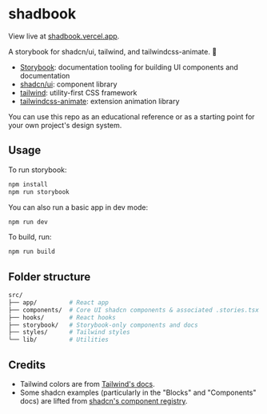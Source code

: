 # shadbook

View live at [shadbook.vercel.app](https://shadbook.vercel.app).

A storybook for shadcn/ui, tailwind, and tailwindcss-animate. 🚀

- [Storybook](https://storybook.js.org/): documentation tooling for building UI components and documentation
- [shadcn/ui](https://ui.shadcn.com/): component library
- [tailwind](https://tailwindcss.com/): utility-first CSS framework
- [tailwindcss-animate](https://github.com/jamiebuilds/tailwindcss-animate): extension animation library

You can use this repo as an educational reference or as a starting point for your own project's design system.

## Usage

To run storybook:

```bash
npm install
npm run storybook
```

You can also run a basic app in dev mode:

```bash
npm run dev
```

To build, run:

```bash
npm run build
```

## Folder structure

```bash
src/
├── app/         # React app
├── components/  # Core UI shadcn components & associated .stories.tsx files
├── hooks/       # React hooks
├── storybook/   # Storybook-only components and docs
├── styles/      # Tailwind styles
└── lib/         # Utilities
```

## Credits
- Tailwind colors are from [Tailwind's docs](https://tailwindcss.com/docs/colors).
- Some shadcn examples (particularly in the "Blocks" and "Components" docs) are lifted from [shadcn's component registry](https://github.com/shadcn-ui/ui/tree/shadcn/09-tailwind-v4/apps/v4/registry/new-york-v4).
